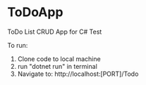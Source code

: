 # ToDoApp
ToDo List CRUD App for C# Test

To run:
1. Clone code to local machine
2. run "dotnet run" in terminal
3.  Navigate to: http://localhost:[PORT]/Todo
